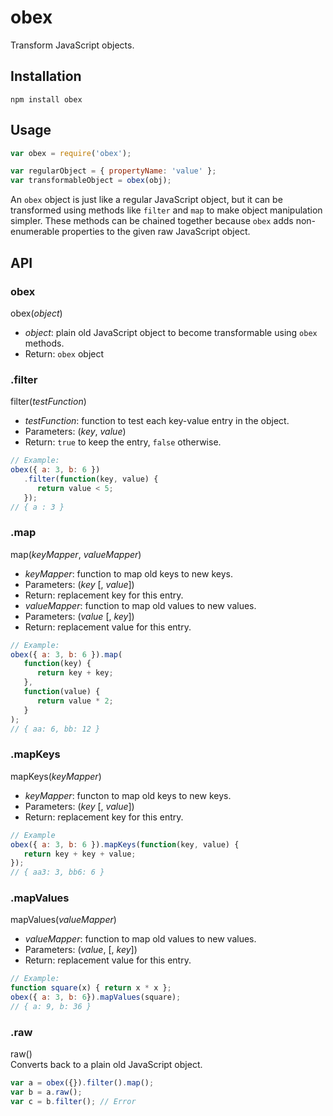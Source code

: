 # obex

Transform JavaScript objects.

## Installation
`npm install obex`

## Usage
```javascript
var obex = require('obex');

var regularObject = { propertyName: 'value' };
var transformableObject = obex(obj);
```

An `obex` object is just like a regular JavaScript object, but it can be transformed using methods like `filter` and `map` to make object manipulation simpler. These methods can be chained together because `obex` adds non-enumerable properties to the given raw JavaScript object.

## API

### obex
obex(_object_)
* _object_: plain old JavaScript object to become transformable using `obex` methods.
* Return: `obex` object

### .filter
filter(_testFunction_)
* _testFunction_: function to test each key-value entry in the object.
 * Parameters: (_key_, _value_)
 * Return: `true` to keep the entry, `false` otherwise.

```js
// Example:
obex({ a: 3, b: 6 })
   .filter(function(key, value) {
      return value < 5;
   });
// { a : 3 }
```

### .map
map(_keyMapper_, _valueMapper_)
* _keyMapper_: function to map old keys to new keys.
 * Parameters: (_key_ [, _value_])
 * Return: replacement key for this entry.
* _valueMapper_: function to map old values to new values.
 * Parameters: (_value_ [, _key_])
 * Return: replacement value for this entry.

```js
// Example:
obex({ a: 3, b: 6 }).map(
   function(key) {
      return key + key;
   },
   function(value) {
      return value * 2;
   }
);
// { aa: 6, bb: 12 }
```

### .mapKeys
mapKeys(_keyMapper_)
* _keyMapper_: functon to map old keys to new keys.
 * Parameters: (_key_ [, _value_])
 * Return: replacement key for this entry.

```js
// Example
obex({ a: 3, b: 6 }).mapKeys(function(key, value) {
   return key + key + value;
});
// { aa3: 3, bb6: 6 }
```

### .mapValues
mapValues(_valueMapper_)
* _valueMapper_: function to map old values to new values.
 * Parameters: (_value_, [, _key_])
 * Return: replacement value for this entry.

```js
// Example:
function square(x) { return x * x };
obex({ a: 3, b: 6}).mapValues(square);
// { a: 9, b: 36 }
```

### .raw
raw()  
Converts back to a plain old JavaScript object.
```js
var a = obex({}).filter().map();
var b = a.raw();
var c = b.filter(); // Error
```
